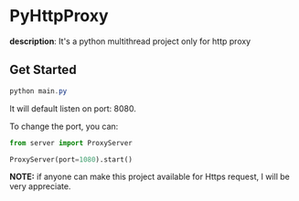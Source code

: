 # PyHttpProxy

**description**: It's a python multithread project only for http proxy

## Get Started

```powershell
python main.py
```

It will default listen on port: 8080.

To change the port, you can:

```python
from server import ProxyServer

ProxyServer(port=1080).start()
```

**NOTE:** if anyone can make this project available for Https request, I will be very appreciate.

